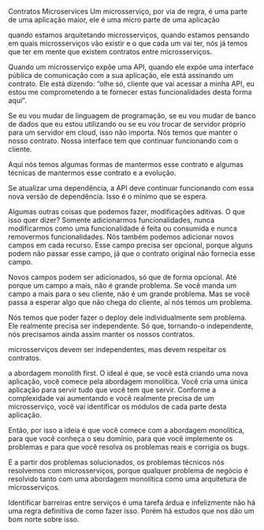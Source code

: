 Contratos Microservices
Um microsserviço, por via de regra, é uma parte de uma aplicação maior, ele é uma micro parte de uma aplicação

quando estamos arquitetando microsserviços, quando estamos pensando em quais microsserviços vão existir
e o que cada um vai ter, nós já temos que ter em mente que existem
contratos entre microsserviços.

Quando um microsserviço expõe uma API, quando ele expõe uma interface pública de comunicação com a sua aplicação, ele está assinando um contrato. Ele está dizendo: “olhe só, cliente que vai acessar a minha API, eu estou me comprometendo a te fornecer estas funcionalidades desta forma aqui”.

Se eu vou mudar de linguagem de programação, se eu vou mudar de banco de dados que eu estou utilizando ou se eu vou trocar de servidor próprio para um servidor em cloud, isso não importa. Nós temos que manter o nosso contrato. Nossa interface tem que continuar funcionando com o cliente.

Aqui nós temos algumas formas de mantermos esse contrato e algumas técnicas de mantermos esse contrato e a evolução.

  Se  atualizar uma dependência, a API deve  continuar  funcionando com essa nova versão de dependência. Isso  é o mínimo que se espera.

  Algumas outras coisas que podemos fazer, modificações aditivas. O que isso quer dizer? Somente adicionarmos funcionalidades, nunca modificarmos como uma funcionalidade é feita ou consumida e nunca removermos funcionalidades.
  Nós também podemos adicionar novos campos em cada recurso.
  Esse campo precisa ser opcional, porque alguns podem não passar esse campo,
  já que o  contrato original não fornecia esse campo.

  Novos campos podem ser adicionados, só que de forma opcional.
  Até porque um campo a mais, não é grande problema. Se você manda um campo a mais para o seu cliente, não é um grande problema. Mas se você passa a esperar algo que não chega do cliente, aí nós temos um problema.

  Nós temos que poder fazer o deploy dele individualmente sem problema. Ele realmente precisa ser independente. Só que, tornando-o independente, nós precisamos ainda assim manter os nossos contratos.

  microsserviços devem ser independentes, mas devem respeitar os contratos.

  a abordagem monolith first. O ideal é que, se você está criando uma nova aplicação, você comece pela abordagem monolítica. Você cria uma única aplicação para servir tudo que você tem que servir. Conforme a complexidade vai aumentando e você realmente precisa de um microsserviço, você vai identificar os módulos de cada parte desta aplicação.

  Então, por isso a ideia é que você comece com a abordagem monolítica, para que você conheça o seu domínio, para que você implemente os problemas e para que você resolva os problemas reais e corrigia os bugs.

  E a partir dos problemas solucionados, os problemas técnicos nós resolvemos com microsserviços, porque qualquer problema de negócio é resolvido tanto com uma abordagem monolítica como uma arquitetura de microsserviços.

  Identificar barreiras entre serviços é uma tarefa árdua e infelizmente não há uma regra definitiva de como fazer isso. Porém há estudos que nos dão um bom norte sobre isso.
